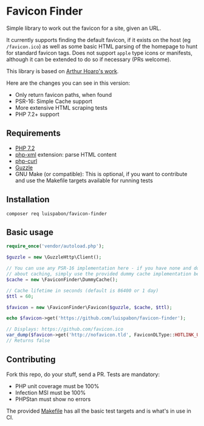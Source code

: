 # Favicon Finder

Simple library to work out the favicon for a site, given an URL.

It currently supports finding the default favicon, if it exists on the host (eg `/favicon.ico`) as well as some basic 
HTML parsing of the homepage to hunt for standard favicon tags. Does not support `apple` type icons or manifests, 
although it can be extended to do so if necessary (PRs welcome).

This library is based on [Arthur Hoaro's work](https://github.com/ArthurHoaro/favicon). 

Here are the changes you can see in this version:

  * Only return favicon paths, when found
  * PSR-16: Simple Cache support
  * More extensive HTML scraping tests
  * PHP 7.2+ support

## Requirements

- [PHP 7.2](http://php.net/)
- [php-xml](http://php.net/manual/fr/refs.xml.php) extension: parse HTML content
- [php-curl](https://www.php.net/manual/en/curl.installation.php)
- [Guzzle](https://github.com/guzzle/guzzle)
- GNU Make (or compatible): This is optional, if you want to contribute and use the Makefile targets available for
    running tests

## Installation

```shell script
composer req luispabon/favicon-finder
```

## Basic usage

```php
require_once('vendor/autoload.php');

$guzzle = new \GuzzleHttp\Client();

// You can use any PSR-16 implementation here - if you have none and don't care
// about caching, simply use the provided dummy cache implementation below
$cache = new \FaviconFinder\DummyCache();

// Cache lifetime in seconds (default is 86400 or 1 day)
$ttl = 60;

$favicon = new \FaviconFinder\Favicon($guzzle, $cache, $ttl);

echo $favicon->get('https://github.com/luispabon/favicon-finder');

// Displays: https://github.com/favicon.ico
var_dump($favicon->get('http://nofavicon.tld', FaviconDLType::HOTLINK_URL));
// Returns false
```

## Contributing

Fork this repo, do your stuff, send a PR. Tests are mandatory:

  * PHP unit coverage must be 100%
  * Infection MSI must be 100%
  * PHPStan must show no errors 
  
The provided [Makefile](Makefile) has all the basic test targets and is what's in use in CI.
